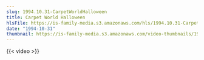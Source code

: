 ```yaml
---
slug: 1994.10.31-CarpetWorldHalloween
title: Carpet World Halloween
hlsFile: https://is-family-media.s3.amazonaws.com/hls/1994.10.31-CarpetWorldHalloween/1994.10.31-CarpetWorldHalloween.m3u8
date: "1994-10-31"
thumbnail: https://is-family-media.s3.amazonaws.com/video-thumbnails/1994.10.31-CarpetWorldHalloween.png
---
```

{{< video >}}
